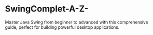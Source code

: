 # SwingComplet-A-Z-
Master Java Swing from beginner to advanced with this comprehensive guide, perfect for building powerful desktop applications.
